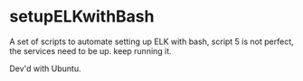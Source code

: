 # setupELKwithBash
A set of scripts to automate setting up ELK with bash, script 5 is not perfect, the services need to be up. keep  running it.

Dev'd with Ubuntu.
